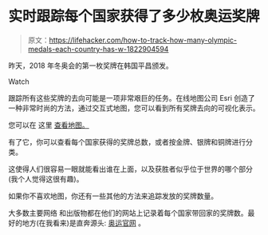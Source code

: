 # 实时跟踪每个国家获得了多少枚奥运奖牌

> 原文：<https://lifehacker.com/how-to-track-how-many-olympic-medals-each-country-has-w-1822904594>

昨天，2018 年冬奥会的第一枚奖牌在韩国平昌颁发。

Watch

跟踪所有这些奖牌的去向可能是一项非常艰巨的任务。在线地图公司 Esri 创造了一种非常时尚的方法，通过交互式地图，您可以看到所有奖牌去向的可视化表示。

您可以在 这里 [查看地图。](http://coolmaps.esri.com/Olympics/2018/) 

有了它，你可以查看每个国家获得的奖牌总数，或者按金牌、银牌和铜牌进行分类。

这使得人们很容易一眼就能看出谁在上面，以及获胜者似乎位于世界的哪个部分(我个人觉得这很有趣)。

如果你不喜欢地图，你还有一些其他的方法来追踪发放的奖牌数量。

大多数主要网络 和出版物都在他们的网站上记录着每个国家带回家的奖牌数。最好的地方(在我看来)是直奔源头: [奥运官网](https://www.olympic.org/pyeongchang-2018/results/en/general/medal-standings.htm) 。